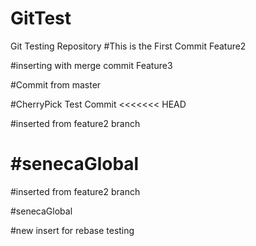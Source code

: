 # GitTest
Git Testing Repository
#This is the First Commit
Feature2

#inserting with merge commit
Feature3

#Commit from master 

#CherryPick Test Commit
<<<<<<< HEAD

#inserted from feature2 branch

#senecaGlobal
=======

#inserted from feature2 branch

#senecaGlobal

#new insert for rebase testing

